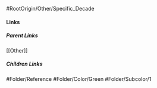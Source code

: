 #RootOrigin/Other/Specific_Decade
#### Links
##### Parent Links
[[Other]]
##### Children Links
#Folder/Reference
#Folder/Color/Green
#Folder/Subcolor/1
